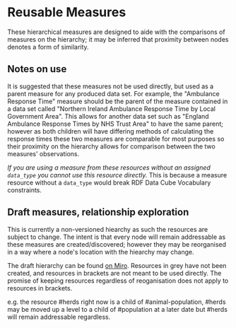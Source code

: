 # Reusable Measures

These hierarchical measures are designed to aide with the comparisons of measures on the hierarchy; it may be inferred that proximity between nodes denotes a form of similarity.

## Notes on use

It is suggested that these measures not be used directly, but used as a parent measure for any produced data set. For example, the "Ambulance Response Time" measure should be the parent of the measure contained in a data set called "Northern Ireland Ambulance Response Time by Local Government Area". This allows for another data set such as "England Ambulance Response Times by NHS Trust Area" to have the same parent; however as both children will have differing methods of calculating the response times these two measures are comparable for most purposes so their proximity on the hierarchy allows for comparison between the two measures' observations. 

*If you are using a measure from these resources without an assigned `data_type` you cannot use this resource directly.* This is because a measure resource without a `data_type` would break RDF Data Cube Vocabulary constraints.

## Draft measures, relationship exploration

This is currently a non-versioned hiearchy as such the resources are subject to change. The intent is that every node will remain addressable as these measures are created/discovered; however they may be reorganised in a way where a node's location with the hiearchy may change.

The draft hierarchy can be found [on Miro](https://miro.com/app/board/uXjVPco-cCs=/?share_link_id=366659006253). Resources in grey have not been created, and resources in brackets are not meant to be used directly. The promise of keeping resources regardless of reoganisation does not apply to resources in brackets.

e.g. the resource #herds right now is a child of #animal-population, #herds may be moved up a level to a child of #population at a later date but #herds will remain addressable regardless.
